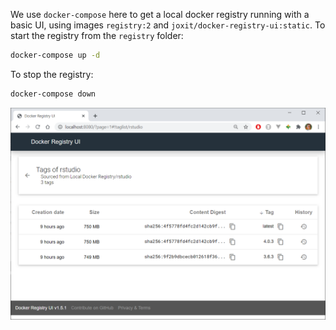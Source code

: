 We use `docker-compose` here to get a local docker registry running with a basic UI, using images `registry:2` and `joxit/docker-registry-ui:static`.  To start the registry from the `registry` folder:

```bash
docker-compose up -d
```

To stop the registry:

```bash
docker-compose down
```

![](img/registryui.png)